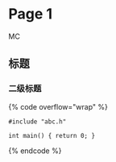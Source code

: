 # Page 1

MC

## 标题

### 二级标题

{% code overflow="wrap" %}
```clike
#include "abc.h"

int main() { return 0; }
```
{% endcode %}
